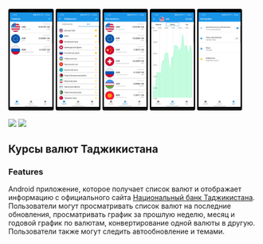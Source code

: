<img src="/docs/1.png" width=18% height=18%> <img src="/docs/2.png" width=18% height=18%>
<img src="/docs/3.png" width=18% height=18%> <img src="/docs/4.png" width=18% height=18%>
<img src="/docs/5.png" width=18% height=18%>

<p>
    <a href="https://play.google.com/store/apps/details?id=com.developer.valyutaapp">
    <img width=48% src="https://play.google.com/intl/en_us/badges/static/images/badges/en_badge_web_generic.png"></a>
    <a href="https://play.google.com/store/apps/details?id=com.developer.valyutaapp">
    <img width=18% src="https://static-00.iconduck.com/assets.00/app-huawei-uk-icon-512x153-qosx82ey.png"></a>  
</p>

## Курсы валют Таджикистана

### Features
Android приложение, которое получает список валют и  отображает информацию
с официального сайта [Национальный банк Таджикистана](https://www.nbt.tj/ru/kurs/kurs.php).
Пользователи могут просматривать список валют на последние обновления,
просматривать график за прошлую неделю, месяц и годовой график по валютам,
конвертирование одной валюты в другую. Пользователи также могут следить автообновление и темами.
